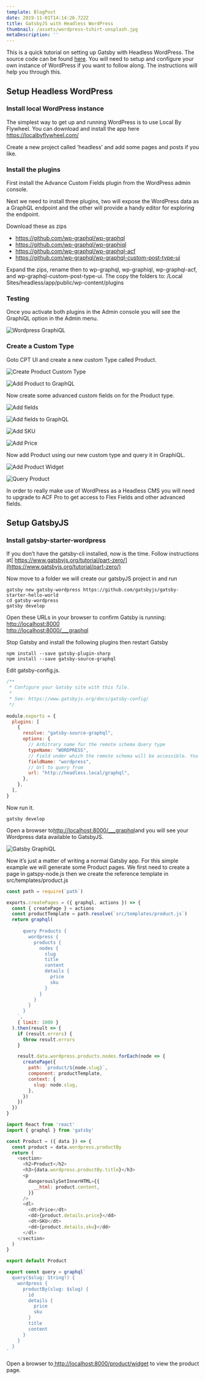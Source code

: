 ```yaml
---
template: BlogPost
date: 2019-11-01T14:14:26.722Z
title: GatsbyJS with Headless WordPress
thumbnail: /assets/wordpress-tshirt-unsplash.jpg
metaDescription: ''
---
```

This is a quick tutorial on setting up Gatsby with Headless WordPress. The source code can be found [here](https://gitlab.com/jameskolean/gatsby-wordpress). You will need to setup and configure your own instance of WordPress if you want to follow along. The instructions will help you through this.

## Setup Headless WordPress

### Install local WordPress instance

The simplest way to get up and running WordPress is to use Local By Flywheel. You can download and install the app here <https://localbyflywheel.com/>

Create a new project called ‘headless’ and add some pages and posts if you like.

### Install the plugins

First install the Advance Custom Fields plugin from the WordPress admin console.

Next we need to install three plugins, two will expose the WordPress data as a GraphQL endpoint and the other will provide a handy editor for exploring the endpoint.

Download these as zips

* <https://github.com/wp-graphql/wp-graphql>
* <https://github.com/wp-graphql/wp-graphiql>
* <https://github.com/wp-graphql/wp-graphql-acf>
* <https://github.com/wp-graphql/wp-graphql-custom-post-type-ui>

Expand the zips, rename then to wp-graphql, wp-graphiql, wp-graphql-acf, and wp-graphql-custom-post-type-ui. The copy the folders to: <user dir>/Local Sites/headless/app/public/wp-content/plugins

### Testing

Once you activate both plugins in the Admin console you will see the GraphiQL option in the Admin menu.

![Wordpress GraphiQL](/assets/wordpress-graphql.png "Wordpress GraphiQL")

### Create a Custom Type

Goto CPT UI and create a new custom Type called Product.

![Create Product Custom Type](/assets/wordpress-custom-type-product.png "Create Product Custom Type")

![Add Product to GraphQL](/assets/wordpress-product-add-graphql.png "Add Product to GraphQL")

Now create some advanced custom fields on for the Product type.

![Add fields](/assets/wordpress-add-product-fields.png "Add fields")

![Add fields to GraphQL](/assets/wordpress-add-fields-grapgql.png "Add fields to GraphQL")

![Add SKU](/assets/wordpress-add-sku.png "Add SKU")

![Add Price](/assets/wordpress-add-price.png "Add Price")

Now add Product using our new custom type and query it in GraphiQL.

![Add Product Widget](/assets/wordpress-add-product-widget.png "Add Product Widget")

![Query Product](/assets/wordpress-query-product.png "Query Product")

In order to really make use of WordPress as a Headless CMS you will need to upgrade to ACF Pro to get access to Flex Fields and other advanced fields.

## Setup GatsbyJS

### Install gatsby-starter-wordpress

If you don’t have the gatsby-cli installed, now is the time. Follow instructions at[ https://www.gatsbyjs.org/tutorial/part-zero/](https://www.gatsbyjs.org/tutorial/part-zero/)

Now move to a folder we will create our gatsbyJS project in and run

```shell
gatsby new gatsby-wordpress https://github.com/gatsbyjs/gatsby-starter-hello-world
cd gatsby-wordpress
gatsby develop
```

Open these URLs in your browser to confirm Gatsby is running:\
[http://localhost:8000](http://localhost:8000/___graphql)\
[http://localhost:8000/___graphql](http://localhost:8000/___graphql)

Stop Gatsby and install the following plugins then restart Gatsby

```shell
npm install --save gatsby-plugin-sharp
npm install --save gatsby-source-graphql
```

Edit gatsby-config.js.

```javascript
/**
 * Configure your Gatsby site with this file.
 *
 * See: https://www.gatsbyjs.org/docs/gatsby-config/
 */
 
module.exports = {
  plugins: [
    {
      resolve: "gatsby-source-graphql",
      options: {
        // Arbitrary name for the remote schema Query type
        typeName: "WORDPRESS",
        // Field under which the remote schema will be accessible. You'll use this in your Gatsby query
        fieldName: "wordpress",
        // Url to query from
        url: "http://headless.local/graphql",
      },
    },
  ],
}
```

Now run it.

```shell
gatsby develop
```

Open a browser to[http://localhost:8000/___graphql](http://localhost:8000/___graphql)and you will see your Wordpress data available to GatsbyJS.

![Gatsby GraphiQL](/assets/wordpress-gatsby-graphiql.png "Gatsby GraphiQL")

Now it’s just a matter of writing a normal Gatsby app. For this simple example we will generate some Product pages. We first need to create a page in gatspy-node.js then we create the reference template in src/templates/product.js

```javascript
const path = require(`path`)

exports.createPages = ({ graphql, actions }) => {
  const { createPage } = actions
  const productTemplate = path.resolve(`src/templates/product.js`)
  return graphql(
    `
      query Products {
        wordpress {
          products {
            nodes {
              slug
              title
              content
              details {
                price
                sku
              }
            }
          }
        }
      }
    `,
    { limit: 1000 }
  ).then(result => {
    if (result.errors) {
      throw result.errors
    }

    result.data.wordpress.products.nodes.forEach(node => {
      createPage({
        path: `product/${node.slug}`,
        component: productTemplate,
        context: {
          slug: node.slug,
        },
      })
    })
  })
}
```

```javascript
import React from 'react'
import { graphql } from 'gatsby'

const Product = ({ data }) => {
  const product = data.wordpress.productBy
  return (
    <section>
      <h2>Product</h2>
      <h3>{data.wordpress.productBy.title}</h3>
      <p
        dangerouslySetInnerHTML={{
          __html: product.content,
        }}
      />
      <dl>
        <dt>Price</dt>
        <dd>{product.details.price}</dd>
        <dt>SKU</dt>
        <dd>{product.details.sku}</dd>
      </dl>
    </section>
  )
}

export default Product

export const query = graphql`
  query($slug: String!) {
    wordpress {
      productBy(slug: $slug) {
        id
        details {
          price
          sku
        }
        title
        content
      }
    }
  }
`
```

Open a browser to[ http://localhost:8000/product/widget](http://localhost:8000/product/widget) to view the product page.
